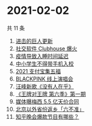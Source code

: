 # 2021-02-02

共 11 条

<!-- BEGIN -->
<!-- 最后更新时间 Tue Feb 02 2021 06:27:56 GMT+0800 (CST) -->
1. [进击的巨人更新](https://www.zhihu.com/search?q=进击的巨人)
1. [社交软件 Clubhouse 爆火](https://www.zhihu.com/search?q=clubhouse)
1. [疫情导致入睡时间延迟](https://www.zhihu.com/search?q=睡眠周期)
1. [中小学生不得带手机入校](https://www.zhihu.com/search?q=中小学生手机)
1. [2021 支付宝集五福](https://www.zhihu.com/search?q=支付宝五福)
1. [BLACKPINK 线上演唱会](https://www.zhihu.com/search?q=blackpink)
1. [汪峰新歌《没有人在乎》](https://www.zhihu.com/search?q=汪峰新歌)
1. [《王牌对王牌 第六季》第一期](https://www.zhihu.com/search?q=王牌对王牌)
1. [媒体曝梅西 5.5 亿天价合同](https://www.zhihu.com/search?q=梅西)
1. [北京以外省份返乡「六不准」](https://www.zhihu.com/search?q=春节返乡)
1. [知乎晚会爆款节目有哪些？](https://www.zhihu.com/search?q=答案奇遇夜)
<!-- END -->
